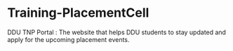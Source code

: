 # Training-PlacementCell
DDU TNP Portal : The website that helps DDU students to stay updated and apply for the upcoming placement events.
